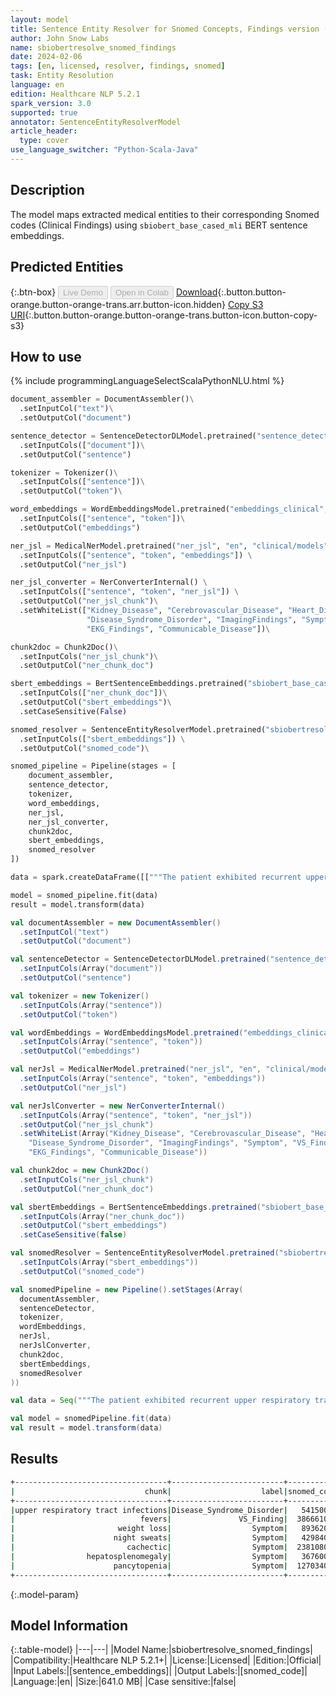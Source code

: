 ```yaml
---
layout: model
title: Sentence Entity Resolver for Snomed Concepts, Findings version (sbiobert_base_cased_mli embeddings)
author: John Snow Labs
name: sbiobertresolve_snomed_findings
date: 2024-02-06
tags: [en, licensed, resolver, findings, snomed]
task: Entity Resolution
language: en
edition: Healthcare NLP 5.2.1
spark_version: 3.0
supported: true
annotator: SentenceEntityResolverModel
article_header:
  type: cover
use_language_switcher: "Python-Scala-Java"
---
```


## Description

The model maps extracted medical entities to their corresponding Snomed codes (Clinical Findings) using `sbiobert_base_cased_mli` BERT sentence embeddings.

## Predicted Entities



{:.btn-box}
<button class="button button-orange" disabled>Live Demo</button>
<button class="button button-orange" disabled>Open in Colab</button>
[Download](https://s3.amazonaws.com/auxdata.johnsnowlabs.com/clinical/models/sbiobertresolve_snomed_findings_en_5.2.1_3.0_1707244267455.zip){:.button.button-orange.button-orange-trans.arr.button-icon.hidden}
[Copy S3 URI](s3://auxdata.johnsnowlabs.com/clinical/models/sbiobertresolve_snomed_findings_en_5.2.1_3.0_1707244267455.zip){:.button.button-orange.button-orange-trans.button-icon.button-copy-s3}

## How to use



<div class="tabs-box" markdown="1">
{% include programmingLanguageSelectScalaPythonNLU.html %}
  
```python
document_assembler = DocumentAssembler()\
  .setInputCol("text")\
  .setOutputCol("document")

sentence_detector = SentenceDetectorDLModel.pretrained("sentence_detector_dl_healthcare", "en", "clinical/models")\
  .setInputCols(["document"])\
  .setOutputCol("sentence")

tokenizer = Tokenizer()\
  .setInputCols(["sentence"])\
  .setOutputCol("token")\

word_embeddings = WordEmbeddingsModel.pretrained("embeddings_clinical", "en", "clinical/models")\
  .setInputCols(["sentence", "token"])\
  .setOutputCol("embeddings")

ner_jsl = MedicalNerModel.pretrained("ner_jsl", "en", "clinical/models") \
  .setInputCols(["sentence", "token", "embeddings"]) \
  .setOutputCol("ner_jsl")

ner_jsl_converter = NerConverterInternal() \
  .setInputCols(["sentence", "token", "ner_jsl"]) \
  .setOutputCol("ner_jsl_chunk")\
  .setWhiteList(["Kidney_Disease", "Cerebrovascular_Disease", "Heart_Disease",
                 "Disease_Syndrome_Disorder", "ImagingFindings", "Symptom", "VS_Finding",
                 "EKG_Findings", "Communicable_Disease"])\

chunk2doc = Chunk2Doc()\
  .setInputCols("ner_jsl_chunk")\
  .setOutputCol("ner_chunk_doc")

sbert_embeddings = BertSentenceEmbeddings.pretrained("sbiobert_base_cased_mli","en","clinical/models")\
  .setInputCols(["ner_chunk_doc"])\
  .setOutputCol("sbert_embeddings")\
  .setCaseSensitive(False)

snomed_resolver = SentenceEntityResolverModel.pretrained("sbiobertresolve_snomed_findings", "en", "clinical/models") \
  .setInputCols(["sbert_embeddings"]) \
  .setOutputCol("snomed_code")\

snomed_pipeline = Pipeline(stages = [
    document_assembler,
    sentence_detector,
    tokenizer,
    word_embeddings,
    ner_jsl,
    ner_jsl_converter,
    chunk2doc,
    sbert_embeddings,
    snomed_resolver
])

data = spark.createDataFrame([["""The patient exhibited recurrent upper respiratory tract infections, subjective fevers, weight loss, and  night sweats. Clinically, they appeared cachectic and with  hepatosplenomegaly. Laboratory results confirmed pancytopenia."""]]).toDF("text")

model = snomed_pipeline.fit(data)
result = model.transform(data)
```
```scala
val documentAssembler = new DocumentAssembler()
  .setInputCol("text")
  .setOutputCol("document")

val sentenceDetector = SentenceDetectorDLModel.pretrained("sentence_detector_dl_healthcare", "en", "clinical/models")
  .setInputCols(Array("document"))
  .setOutputCol("sentence")

val tokenizer = new Tokenizer()
  .setInputCols(Array("sentence"))
  .setOutputCol("token")

val wordEmbeddings = WordEmbeddingsModel.pretrained("embeddings_clinical", "en", "clinical/models")
  .setInputCols(Array("sentence", "token"))
  .setOutputCol("embeddings")

val nerJsl = MedicalNerModel.pretrained("ner_jsl", "en", "clinical/models")
  .setInputCols(Array("sentence", "token", "embeddings"))
  .setOutputCol("ner_jsl")

val nerJslConverter = new NerConverterInternal()
  .setInputCols(Array("sentence", "token", "ner_jsl"))
  .setOutputCol("ner_jsl_chunk")
  .setWhiteList(Array("Kidney_Disease", "Cerebrovascular_Disease", "Heart_Disease",
    "Disease_Syndrome_Disorder", "ImagingFindings", "Symptom", "VS_Finding",
    "EKG_Findings", "Communicable_Disease"))

val chunk2doc = new Chunk2Doc()
  .setInputCols("ner_jsl_chunk")
  .setOutputCol("ner_chunk_doc")

val sbertEmbeddings = BertSentenceEmbeddings.pretrained("sbiobert_base_cased_mli","en","clinical/models")
  .setInputCols(Array("ner_chunk_doc"))
  .setOutputCol("sbert_embeddings")
  .setCaseSensitive(false)

val snomedResolver = SentenceEntityResolverModel.pretrained("sbiobertresolve_snomed_findings", "en", "clinical/models")
  .setInputCols(Array("sbert_embeddings"))
  .setOutputCol("snomed_code")

val snomedPipeline = new Pipeline().setStages(Array(
  documentAssembler,
  sentenceDetector,
  tokenizer,
  wordEmbeddings,
  nerJsl,
  nerJslConverter,
  chunk2doc,
  sbertEmbeddings,
  snomedResolver
))

val data = Seq("""The patient exhibited recurrent upper respiratory tract infections, subjective fevers, weight loss, and  night sweats. Clinically, they appeared cachectic and with  hepatosplenomegaly. Laboratory results confirmed pancytopenia.""").toDF("text")

val model = snomedPipeline.fit(data)
val result = model.transform(data)

```
</div>

## Results

```bash
+----------------------------------+-------------------------+-----------+---------------------------------+--------------------------------------------------+--------------------------------------------------+
|                             chunk|                    label|snomed_code|                       resolution|                                         all_codes|                                   all_resolutions|
+----------------------------------+-------------------------+-----------+---------------------------------+--------------------------------------------------+--------------------------------------------------+
|upper respiratory tract infections|Disease_Syndrome_Disorder|   54150009|upper respiratory tract infection|54150009:::312118003:::54398005:::275498002:::1...|upper respiratory tract infection:::upper respi...|
|                            fevers|               VS_Finding|  386661006|                            fever|386661006:::77957000:::52715007:::12579009:::27...|fever:::intermittent fever:::cyclic fever:::per...|
|                       weight loss|                  Symptom|   89362005|                      weight loss|89362005:::416528001:::161832001:::426977000:::...|weight loss:::intentional weight loss:::losing ...|
|                      night sweats|                  Symptom|   42984000|                     night sweats|42984000:::67233009:::423052008:::36163009:::89...|night sweats:::night waking:::frequent night wa...|
|                         cachectic|                  Symptom|  238108007|                        cachectic|238108007:::422003001:::284529003:::788876001::...|cachectic:::cachexia associated with aids:::car...|
|                hepatosplenomegaly|                  Symptom|   36760000|               hepatosplenomegaly|36760000:::16294009:::19058002:::191382009:::80...|hepatosplenomegaly:::splenomegaly:::congestive ...|
|                      pancytopenia|                  Symptom|  127034005|                     pancytopenia|127034005:::736024007:::5876000:::124961001:::4...|pancytopenia:::drug induced pancytopenia:::panc...|
+----------------------------------+-------------------------+-----------+---------------------------------+--------------------------------------------------+--------------------------------------------------+

```

{:.model-param}
## Model Information

{:.table-model}
|---|---|
|Model Name:|sbiobertresolve_snomed_findings|
|Compatibility:|Healthcare NLP 5.2.1+|
|License:|Licensed|
|Edition:|Official|
|Input Labels:|[sentence_embeddings]|
|Output Labels:|[snomed_code]|
|Language:|en|
|Size:|641.0 MB|
|Case sensitive:|false|
